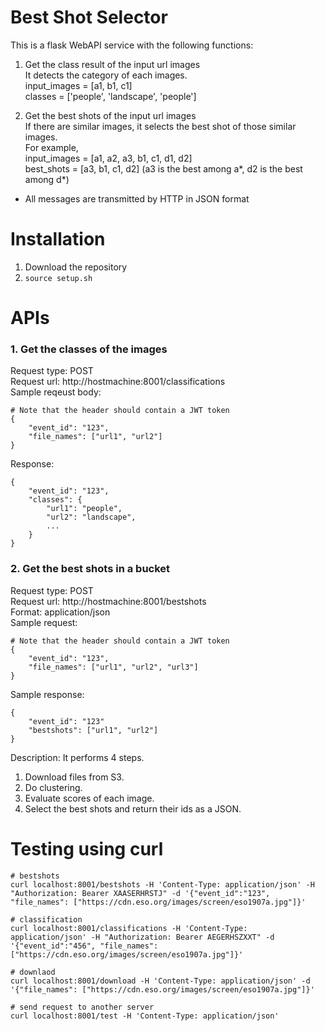 # Best Shot Selector
This is a flask WebAPI service with the following functions:  
1. Get the class result of the input url images  
It detects the category of each images.  
input_images = [a1, b1, c1]  
classes = ['people', 'landscape', 'people']  

2. Get the best shots of the input url images  
If there are similar images, it selects the best shot of those similar images.  
For example,  
input_images = [a1, a2, a3, b1, c1, d1, d2]  
best_shots = [a3, b1, c1, d2] (a3 is the best among a*, d2 is the best among d*)  

* All messages are transmitted by HTTP in JSON format  

# Installation
1. Download the repository
2. ```source setup.sh```

# APIs
### 1. Get the classes of the images
Request type: POST  
Request url: http://hostmachine:8001/classifications  
Sample reqeust body:  
```
# Note that the header should contain a JWT token
{
    "event_id": "123",
    "file_names": ["url1", "url2"]
}
```
Response:
```
{
    "event_id": "123",
    "classes": {
        "url1": "people",
        "url2": "landscape",
        ...
    }
}
```

### 2. Get the best shots in a bucket
Request type: POST  
Request url: http://hostmachine:8001/bestshots  
Format: application/json  
Sample request:  
```
# Note that the header should contain a JWT token
{
    "event_id": "123",
    "file_names": ["url1", "url2", "url3"]
}
```
Sample response:  
```
{
    "event_id": "123"
    "bestshots": ["url1", "url2"]
}
```
Description:
It performs 4 steps.  
1. Download files from S3.  
2. Do clustering.  
3. Evaluate scores of each image.  
4. Select the best shots and return their ids as a JSON.  

# Testing using curl
```console
# bestshots
curl localhost:8001/bestshots -H 'Content-Type: application/json' -H "Authorization: Bearer XAASERHRSTJ" -d '{"event_id":"123", "file_names": ["https://cdn.eso.org/images/screen/eso1907a.jpg"]}'

# classification
curl localhost:8001/classifications -H 'Content-Type: application/json' -H "Authorization: Bearer AEGERHSZXXT" -d '{"event_id":"456", "file_names": ["https://cdn.eso.org/images/screen/eso1907a.jpg"]}'

# downlaod
curl localhost:8001/download -H 'Content-Type: application/json' -d '{"file_names": ["https://cdn.eso.org/images/screen/eso1907a.jpg"]}'

# send request to another server
curl localhost:8001/test -H 'Content-Type: application/json'
```
